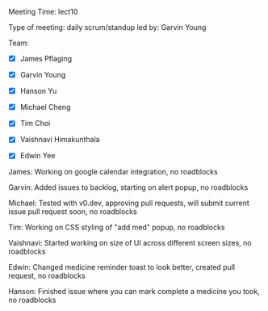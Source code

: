 Meeting Time: lect10

Type of meeting: daily scrum/standup
led by: Garvin Young

Team: 
- [x] James Pflaging
- [x] Garvin Young
- [x] Hanson Yu
- [x] Michael Cheng
- [x] Tim Choi
- [x] Vaishnavi Himakunthala
- [x] Edwin Yee


James: 
Working on google calendar integration, no roadblocks

Garvin: 
Added issues to backlog, starting on alert popup, no roadblocks

Michael: 
Tested with v0.dev, approving pull requests, will submit current issue pull request soon, no roadblocks

Tim: 
Working on CSS styling of "add med" popup, no roadblocks

Vaishnavi: 
Started working on size of UI across different screen sizes, no roadblocks

Edwin: 
Changed medicine reminder toast to look better, created pull request, no roadblocks

Hanson: 
Finished issue where you can mark complete a medicine you took, no roadblocks
